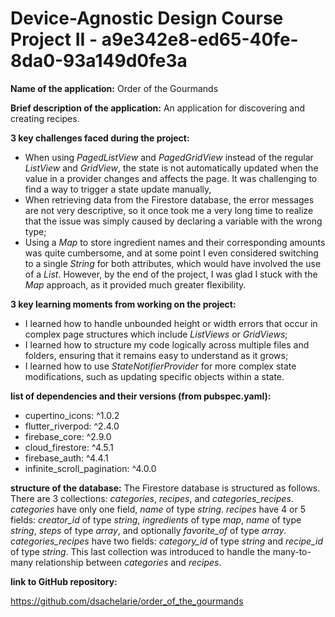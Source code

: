 # Device-Agnostic Design Course Project II - a9e342e8-ed65-40fe-8da0-93a149d0fe3a

**Name of the application:** Order of the Gourmands

**Brief description of the application:** An application for discovering and creating recipes.

**3 key challenges faced during the project:**
- When using *PagedListView* and *PagedGridView* instead of the regular *ListView* and *GridView*, the state is not automatically updated when the value in a provider changes and affects the page. It was challenging to find a way to trigger a state update manually, 
- When retrieving data from the Firestore database, the error messages are not very descriptive, so it once took me a very long time to realize that the issue was simply caused by declaring a variable with the wrong type;
- Using a *Map* to store ingredient names and their corresponding amounts was quite cumbersome, and at some point I even considered switching to a single *String* for both attributes, which would have involved the use of a *List*. However, by the end of the project, I was glad I stuck with the *Map* approach, as it provided much greater flexibility.

**3 key learning moments from working on the project:**
- I learned how to handle unbounded height or width errors that occur in complex page structures which include *ListViews* or *GridViews*;
- I learned how to structure my code logically across multiple files and folders, ensuring that it remains easy to understand as it grows;
- I learned how to use *StateNotifierProvider* for more complex state modifications, such as updating specific objects within a state. 

**list of dependencies and their versions (from pubspec.yaml):**
- cupertino_icons: ^1.0.2
- flutter_riverpod: ^2.4.0
- firebase_core: ^2.9.0
- cloud_firestore: ^4.5.1
- firebase_auth: ^4.4.1
- infinite_scroll_pagination: ^4.0.0

**structure of the database:**
The Firestore database is structured as follows. There are 3 collections: *categories*, *recipes*, and *categories_recipes*. *categories* have only one field, *name* of type *string*. *recipes* have 4 or 5 fields: *creator_id* of type *string*, *ingredients* of type *map*, *name* of type *string*, *steps* of type *array*, and optionally *favorite_of* of type *array*. *categories_recipes* have two fields: *category_id* of type *string* and *recipe_id* of type *string*. This last collection was introduced to handle the many-to-many relationship between *categories* and *recipes*. 

**link to GitHub repository:**

https://github.com/dsachelarie/order_of_the_gourmands
